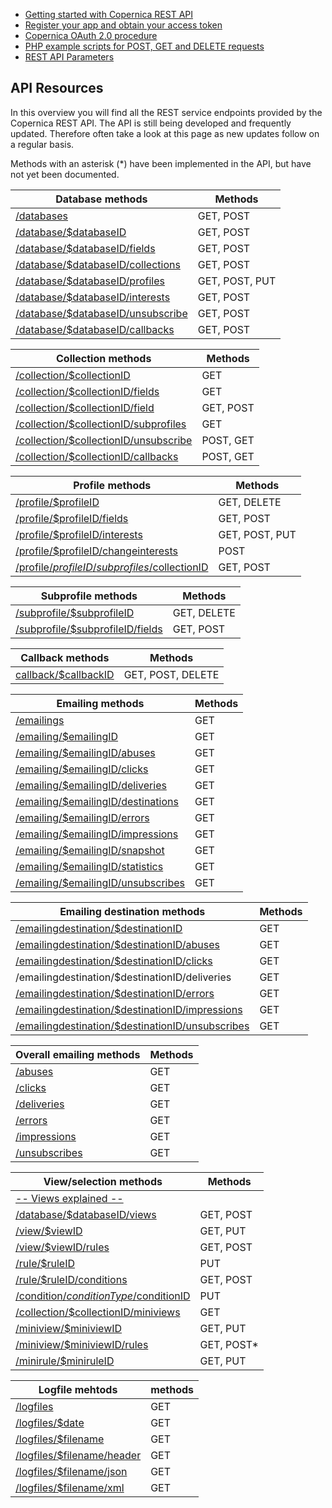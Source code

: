 -   [Getting started with Copernica REST
    API](./getting-started-with-the-copernica-rest-api.md)
-   [Register your app and obtain your access
    token](./register-your-app-on-copernica-com.md)
-   [Copernica OAuth 2.0 procedure](./setting-up-copernica-rest-service.md)
-   [PHP example scripts for POST, GET and DELETE
    requests](./example-get-post-and-delete-requests.md)
-   [REST API Parameters](./rest-api-parameters.md)

API Resources
-------------

In this overview you will find all the REST service endpoints provided
by the Copernica REST API. The API is still being developed and
frequently updated. Therefore often take a look at this page as new
updates follow on a regular basis.

Methods with an asterisk (\*) have been implemented in the API, but have
not yet been documented.

| Database methods | Methods |
| --- | --- |
| [/databases](./databases.md) | GET, POST |
| [/database/$databaseID](./database-information.md) | GET, POST |
| [/database/$databaseID/fields](./database-fields.md) | GET, POST |
| [/database/$databaseID/collections](./database-collections.md) | GET, POST |
| [/database/$databaseID/profiles](./database-profiles.md) | GET, POST, PUT |
| [/database/$databaseID/interests](./database-interests.md) | GET, POST |
| [/database/$databaseID/unsubscribe](./database-unsubscribe-behaviour.md) | GET, POST |
| [/database/$databaseID/callbacks](./database-callbacks.md) | GET, POST |

| Collection methods | Methods |
| --- | --- |
| [/collection/$collectionID](./rest-collection-information.md) | GET |
| [/collection/$collectionID/fields](./collection-fields.md) | GET |
| [/collection/$collectionID/field](./collection-fields.md) | GET, POST |
| [/collection/$collectionID/subprofiles](./collection-subprofiles.md) | GET |
| [/collection/$collectionID/unsubscribe](./collection-unsubscribe-behaviour.md) | POST, GET |
| [/collection/$collectionID/callbacks](./collection-callbacks.md) | POST, GET |

| Profile methods | Methods |
| --- | --- |
| [/profile/$profileID](./profile-request.md) | GET, DELETE |
| [/profile/$profileID/fields](./profile-fields.md) | GET, POST |
| [/profile/$profileID/interests](./profile-interests.md) | GET, POST, PUT |
| [/profile/$profileID/changeinterests](./profile-change-interests.md) | POST |
| [/profile/$profileID/subprofiles/$collectionID](./profile-collection-subprofiles.md) | GET, POST |

| Subprofile methods | Methods |
| --- | --- |
| [/subprofile/$subprofileID](./subprofile-request.md) | GET, DELETE |
| [/subprofile/$subprofileID/fields](./subprofile-fields.md) | GET, POST |

| Callback methods | Methods |
| --- | --- |
| [callback/$callbackID](./callback-information.md) | GET, POST, DELETE |

| Emailing methods | Methods |
| --- | --- |
| [/emailings](./emailings.md) | GET |
| [/emailing/$emailingID](./emailing.md) | GET |
| [/emailing/$emailingID/abuses](./emailing-abuses.md) | GET |
| [/emailing/$emailingID/clicks](./emailing-clicks.md) | GET |
| [/emailing/$emailingID/deliveries](./emailing-deliveries.md) | GET |
| [/emailing/$emailingID/destinations](./emailing-destinations.md) | GET |
| [/emailing/$emailingID/errors](./emailing-errors.md) | GET |
| [/emailing/$emailingID/impressions](./emailing-impressions.md) | GET |
| [/emailing/$emailingID/snapshot](./emailing-snapshot.md) | GET |
| [/emailing/$emailingID/statistics](./emailing-statistics.md) | GET |
| [/emailing/$emailingID/unsubscribes](./emailing-unsubscribes.md) | GET |

| Emailing destination methods | Methods |
| --- | --- |
| [/emailingdestination/$destinationID](./emailingdestination.md) | GET |
| [/emailingdestination/$destinationID/abuses](./emailingdestination-abuses.md) | GET |
| [/emailingdestination/$destinationID/clicks](./emailingdestination-clicks.md) | GET |
| /emailingdestination/$destinationID/deliveries | GET |
| [/emailingdestination/$destinationID/errors](./emailingdestination-errors.md) | GET |
| [/emailingdestination/$destinationID/impressions](./emailingdestination-impressions.md) | GET |
| [/emailingdestination/$destinationID/unsubscribes](./emailingdestination-unsubscribes.md) | GET |

| Overall emailing methods | Methods |
| --- | --- |
| [/abuses](./abuses.md) | GET |
| [/clicks](./clicks.md) | GET |
| [/deliveries](./deliveries.md) | GET |
| [/errors](./errors.md) | GET |
| [/impressions](./impressions.md) | GET |
| [/unsubscribes](./unsubscribes.md) | GET |

| View/selection methods | Methods |
| --- | --- |
| [-- Views explained --](./views-explained.md) | |
| [/database/$databaseID/views](./database-views.md) | GET, POST |
| [/view/$viewID](./view.md) | GET, PUT |
| [/view/$viewID/rules](./rules.md) | GET, POST |
| [/rule/$ruleID](./rule.md) | PUT |
| [/rule/$ruleID/conditions](./conditions.md) | GET, POST |
| [/condition/$conditionType/$conditionID](./condition.md) | PUT |
| [/collection/$collectionID/miniviews](./collection-miniviews.md) | GET |
| [/miniview/$miniviewID](./miniview.md) | GET, PUT |
| [/miniview/$miniviewID/rules](./minirules.md) | GET, POST\* |
| [/minirule/$miniruleID](./minirule.md) | GET, PUT |

| Logfile mehtods | methods |
| --------------- | ------- |
| [/logfiles](./logfiles.md) | GET |
| [/logfiles/$date](./logfiles-type.md) | GET |
| [/logfiles/$filename](./logfiles-content.md) | GET |
| [/logfiles/$filename/header](./logfiles-content.md) | GET |
| [/logfiles/$filename/json](./logfiles-content.md) | GET |
| [/logfiles/$filename/xml](./logfiles-content.md) | GET |
